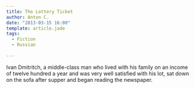 ```yaml
---
title: The Lottery Ticket
author: Anton C.
date: "2013-03-15 16:00"
template: article.jade
tags:
  - Fiction
  - Russian
 
---
```

 
Ivan Dmitritch, a middle-class man who lived with his family on an income of twelve hundred a year and was very well satisfied with his lot, sat down on the sofa after supper and began reading the newspaper. 
 